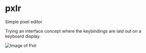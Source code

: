 # pxlr
Simple pixel editor

Trying an interface concept where the keybindings are laid out on a keyboard display. 

![Image of Pxlr](https://cdn.discordapp.com/attachments/729948010930503772/860256716448989244/pxlr2.png)
